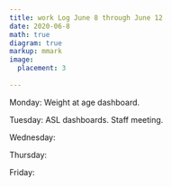 ```yaml
---
title: work Log June 8 through June 12
date: 2020-06-8
math: true
diagram: true
markup: mmark
image:
  placement: 3
  
---
```


Monday: Weight at age dashboard.

Tuesday: ASL dashboards. Staff meeting.

Wednesday:

Thursday: 

Friday: 

